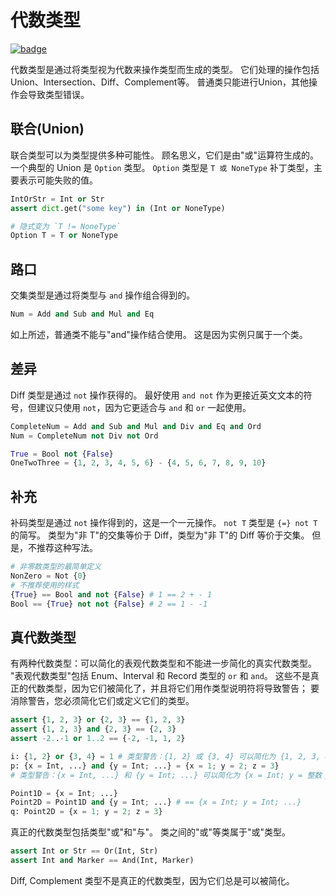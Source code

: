# 代数类型

[![badge](https://img.shields.io/endpoint.svg?url=https%3A%2F%2Fgezf7g7pd5.execute-api.ap-northeast-1.amazonaws.com%2Fdefault%2Fsource_up_to_date%3Fowner%3Derg-lang%26repos%3Derg%26ref%3Dmain%26path%3Ddoc/EN/syntax/type/13_algebraic.md%26commit_hash%3Dc120700585fdb1d655255c8e2817bb13cc8d369e)](https://gezf7g7pd5.execute-api.ap-northeast-1.amazonaws.com/default/source_up_to_date?owner=erg-lang&repos=erg&ref=main&path=doc/EN/syntax/type/13_algebraic.md&commit_hash=c120700585fdb1d655255c8e2817bb13cc8d369e)

代数类型是通过将类型视为代数来操作类型而生成的类型。
它们处理的操作包括Union、Intersection、Diff、Complement等。
普通类只能进行Union，其他操作会导致类型错误。

## 联合(Union)

联合类型可以为类型提供多种可能性。 顾名思义，它们是由"或"运算符生成的。
一个典型的 Union 是 `Option` 类型。 `Option` 类型是 `T 或 NoneType` 补丁类型，主要表示可能失败的值。

```python
IntOrStr = Int or Str
assert dict.get("some key") in (Int or NoneType)

# 隐式变为 `T != NoneType`
Option T = T or NoneType
```

## 路口

交集类型是通过将类型与 `and` 操作组合得到的。

```python
Num = Add and Sub and Mul and Eq
```

如上所述，普通类不能与"and"操作结合使用。 这是因为实例只属于一个类。

## 差异

Diff 类型是通过 `not` 操作获得的。
最好使用 `and not` 作为更接近英文文本的符号，但建议只使用 `not`，因为它更适合与 `and` 和 `or` 一起使用。

```python
CompleteNum = Add and Sub and Mul and Div and Eq and Ord
Num = CompleteNum not Div not Ord

True = Bool not {False}
OneTwoThree = {1, 2, 3, 4, 5, 6} - {4, 5, 6, 7, 8, 9, 10}
```

## 补充

补码类型是通过 `not` 操作得到的，这是一个一元操作。 `not T` 类型是 `{=} not T` 的简写。
类型为"非 T"的交集等价于 Diff，类型为"非 T"的 Diff 等价于交集。
但是，不推荐这种写法。

```python
# 非零数类型的最简单定义
NonZero = Not {0}
# 不推荐使用的样式
{True} == Bool and not {False} # 1 == 2 + - 1
Bool == {True} not not {False} # 2 == 1 - -1
```

## 真代数类型

有两种代数类型：可以简化的表观代数类型和不能进一步简化的真实代数类型。
"表观代数类型"包括 Enum、Interval 和 Record 类型的 `or` 和 `and`。
这些不是真正的代数类型，因为它们被简化了，并且将它们用作类型说明符将导致警告； 要消除警告，您必须简化它们或定义它们的类型。

```python
assert {1, 2, 3} or {2, 3} == {1, 2, 3}
assert {1, 2, 3} and {2, 3} == {2, 3}
assert -2..-1 or 1..2 == {-2, -1, 1, 2}

i: {1, 2} or {3, 4} = 1 # 类型警告：{1, 2} 或 {3, 4} 可以简化为 {1, 2, 3, 4}
p: {x = Int, ...} and {y = Int; ...} = {x = 1; y = 2; z = 3}
# 类型警告：{x = Int, ...} 和 {y = Int; ...} 可以简化为 {x = Int; y = 整数； ...}

Point1D = {x = Int; ...}
Point2D = Point1D and {y = Int; ...} # == {x = Int; y = Int; ...}
q: Point2D = {x = 1; y = 2; z = 3}
```

真正的代数类型包括类型"或"和"与"。 类之间的"或"等类属于"或"类型。

```python
assert Int or Str == Or(Int, Str)
assert Int and Marker == And(Int, Marker)
```

Diff, Complement 类型不是真正的代数类型，因为它们总是可以被简化。
